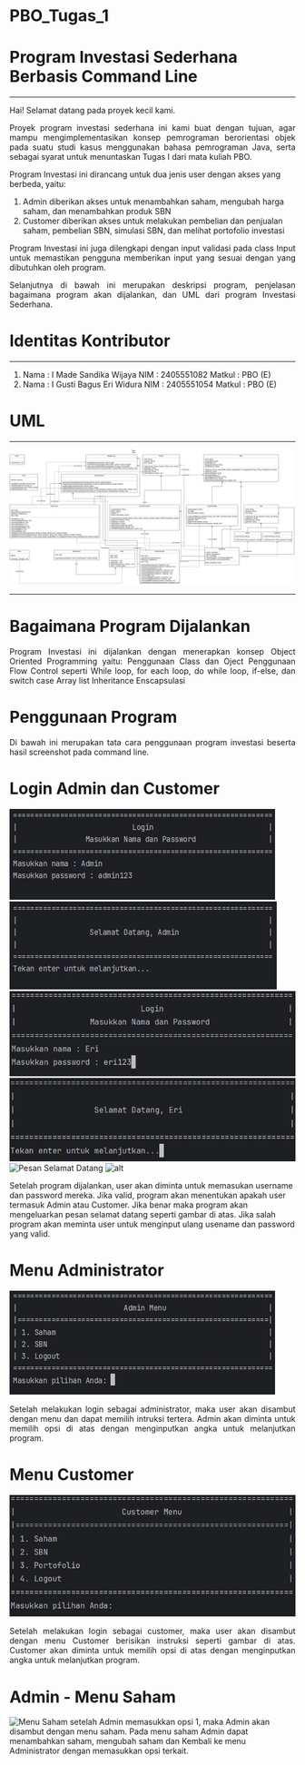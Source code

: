 # PBO_Tugas_1
# Program Investasi Sederhana Berbasis Command Line
___
Hai! Selamat datang pada proyek kecil kami.
<div style="text-align: justify">
Proyek program investasi sederhana ini kami buat dengan tujuan, agar mampu mengimplementasikan konsep pemrograman berorientasi objek pada suatu studi kasus menggunakan bahasa pemrograman Java, serta sebagai syarat untuk menuntaskan Tugas I dari mata kuliah PBO.
</div>

Program Investasi ini dirancang untuk dua jenis user dengan akses yang berbeda, yaitu:
1. Admin diberikan akses untuk menambahkan saham, mengubah harga saham, dan menambahkan produk SBN<br>
2. Customer diberikan akses untuk melakukan pembelian dan penjualan saham, pembelian SBN, simulasi SBN, dan melihat portofolio investasi<br>

<div style="text-align: justify">

Program Investasi ini juga dilengkapi dengan input validasi pada class Input untuk memastikan pengguna memberikan input yang sesuai dengan yang dibutuhkan oleh program.


Selanjutnya di bawah ini merupakan deskripsi program, penjelasan bagaimana program akan dijalankan, dan UML dari program Investasi Sederhana.
</div>

# Identitas Kontributor
___
1. Nama : I Made Sandika Wijaya NIM : 2405551082 Matkul : PBO (E)
2. Nama : I Gusti Bagus Eri Widura NIM : 2405551054 Matkul : PBO (E)
# UML
___
![UML Program Investasi Sederhana](https://github.com/BagusEriW/Assets_PBO_Tugas_1/blob/main/UML_PBO_Tugas_1.jpg?raw=true)
___
# Bagaimana Program Dijalankan
<div style="text-align: justify">
Program Investasi ini dijalankan dengan menerapkan konsep Object Oriented Programming yaitu:
	Penggunaan Class dan Oject
	Penggunaan Flow Control seperti While loop, for each loop, do while loop, if-else, dan switch case
	Array list
	Inheritance
	Enscapsulasi
</div>

# Penggunaan Program
<div style="text-align: justify">
Di bawah ini merupakan tata cara penggunaan program investasi beserta hasil screenshot pada command line.
</div>

# Login Admin dan Customer
![Login Admin](https://github.com/BagusEriW/Assets_PBO_Tugas_1/blob/main/WhatsApp%20Image%202025-04-29%20at%201.04.38%20PM.jpeg?raw=true)
![Welcome Admin](https://github.com/BagusEriW/Assets_PBO_Tugas_1/blob/main/WhatsApp%20Image%202025-04-29%20at%201.04.38%20PM(2).jpeg?raw=true)
![Login Customer](https://github.com/BagusEriW/Assets_PBO_Tugas_1/blob/main/WhatsApp%20Image%202025-04-29%20at%201.59.30%20PM(1).jpeg?raw=true)
![Welcome Customer](https://github.com/BagusEriW/Assets_PBO_Tugas_1/blob/main/WhatsApp%20Image%202025-04-29%20at%201.59.30%20PM.jpeg?raw=true)
![Pesan Selamat Datang]()
![alt]()

Setelah program dijalankan, user akan diminta untuk memasukan username dan password mereka. Jika valid, program akan menentukan apakah user termasuk Admin atau Customer. Jika benar maka program akan mengeluarkan pesan selamat datang seperti gambar di atas. Jika salah program akan meminta user untuk menginput ulang usename dan password yang valid.


# Menu Administrator
![menu admin](https://github.com/BagusEriW/Assets_PBO_Tugas_1/blob/main/WhatsApp%20Image%202025-04-29%20at%201.04.38%20PM(3).jpeg?raw=true)
<div style="text-align: justify">
Setelah melakukan login sebagai administrator, maka user akan disambut dengan menu dan dapat memilih intruksi tertera. Admin akan diminta untuk memilih opsi di atas dengan menginputkan angka untuk melanjutkan program.
</div>

# Menu Customer
![menu customer](https://github.com/BagusEriW/Assets_PBO_Tugas_1/blob/main/WhatsApp%20Image%202025-04-29%20at%201.59.31%20PM.jpeg?raw=true)

<div style="text-align: justify">
Setelah melakukan login sebagai customer, maka user akan disambut dengan menu Customer berisikan instruksi seperti gambar di atas. Customer akan diminta untuk memilih opsi di atas dengan menginputkan angka untuk melanjutkan program.
</div>

# Admin - Menu Saham
![Menu Saham]()
setelah Admin memasukkan opsi 1, maka Admin akan disambut dengan menu saham. Pada menu saham Admin dapat menambahkan saham, mengubah saham dan Kembali ke menu Administrator dengan memasukkan opsi terkait.



